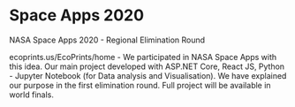 # Space Apps 2020
NASA Space Apps 2020 - Regional Elimination Round

ecoprints.us/EcoPrints/home - We participated in NASA Space Apps with this idea. Our main project developed with ASP.NET Core, React JS, Python - Jupyter Notebook (for Data analysis and Visualisation).
We have explained our purpose in the first elimination round. Full project will be available in world finals.
